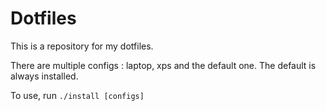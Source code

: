 # Dotfiles
This is a repository for my dotfiles.

There are multiple configs : laptop, xps and the default one. The default is always installed.

To use, run ``` ./install [configs] ```
